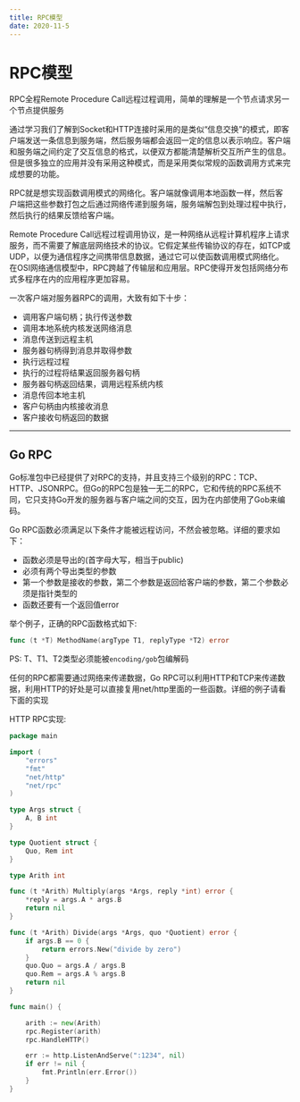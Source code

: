 ```yaml
---
title: RPC模型
date: 2020-11-5
---
```



# RPC模型  
RPC全程Remote Procedure Call远程过程调用，简单的理解是一个节点请求另一个节点提供服务  

通过学习我们了解到Socket和HTTP连接时采用的是类似“信息交换”的模式，即客户端发送一条信息到服务端，然后服务端都会返回一定的信息以表示响应。客户端和服务端之间约定了交互信息的格式，以便双方都能清楚解析交互所产生的信息。但是很多独立的应用并没有采用这种模式，而是采用类似常规的函数调用方式来完成想要的功能。  

RPC就是想实现函数调用模式的网络化。客户端就像调用本地函数一样，然后客户端把这些参数打包之后通过网络传递到服务端，服务端解包到处理过程中执行，然后执行的结果反馈给客户端。  

Remote Procedure Call远程过程调用协议，是一种网络从远程计算机程序上请求服务，而不需要了解底层网络技术的协议。它假定某些传输协议的存在，如TCP或UDP，以便为通信程序之间携带信息数据，通过它可以使函数调用模式网络化。在OSI网络通信模型中，RPC跨越了传输层和应用层。RPC使得开发包括网络分布式多程序在内的应用程序更加容易。  

一次客户端对服务器RPC的调用，大致有如下十步：  

+ 调用客户端句柄；执行传送参数
+ 调用本地系统内核发送网络消息
+ 消息传送到远程主机
+ 服务器句柄得到消息并取得参数
+ 执行远程过程
+ 执行的过程将结果返回服务器句柄
+ 服务器句柄返回结果，调用远程系统内核
+ 消息传回本地主机
+ 客户句柄由内核接收消息
+ 客户接收句柄返回的数据

---

## Go RPC
Go标准包中已经提供了对RPC的支持，并且支持三个级别的RPC：TCP、HTTP、JSONRPC。但Go的RPC包是独一无二的RPC，它和传统的RPC系统不同，它只支持Go开发的服务器与客户端之间的交互，因为在内部使用了Gob来编码。  

Go RPC函数必须满足以下条件才能被远程访问，不然会被忽略。详细的要求如下：  
+ 函数必须是导出的(首字母大写，相当于public)
+ 必须有两个导出类型的参数
+ 第一个参数是接收的参数，第二个参数是返回给客户端的参数，第二个参数必须是指针类型的
+ 函数还要有一个返回值error

举个例子，正确的RPC函数格式如下:  
```go
func (t *T) MethodName(argType T1, replyType *T2) error
```

PS: T、T1、T2类型必须能被``encoding/gob``包编解码  

任何的RPC都需要通过网络来传递数据，Go RPC可以利用HTTP和TCP来传递数据，利用HTTP的好处是可以直接复用net/http里面的一些函数。详细的例子请看下面的实现



HTTP RPC实现:  

```go
package main

import (
	"errors"
	"fmt"
	"net/http"
	"net/rpc"
)

type Args struct {
	A, B int
}

type Quotient struct {
	Quo, Rem int
}

type Arith int

func (t *Arith) Multiply(args *Args, reply *int) error {
	*reply = args.A * args.B
	return nil
}

func (t *Arith) Divide(args *Args, quo *Quotient) error {
	if args.B == 0 {
		return errors.New("divide by zero")
	}
	quo.Quo = args.A / args.B
	quo.Rem = args.A % args.B
	return nil
}

func main() {

	arith := new(Arith)
	rpc.Register(arith)
	rpc.HandleHTTP()

	err := http.ListenAndServe(":1234", nil)
	if err != nil {
		fmt.Println(err.Error())
	}
}
```






